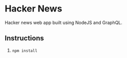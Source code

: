 # Hacker News

Hacker news web app built using NodeJS and GraphQL.

## Instructions

1. `npm install`
